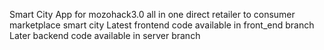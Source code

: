 Smart City App for mozohack3.0 all in one direct retailer to consumer marketplace smart city
Latest frontend code available in front_end branch 
Later backend code available in server branch
